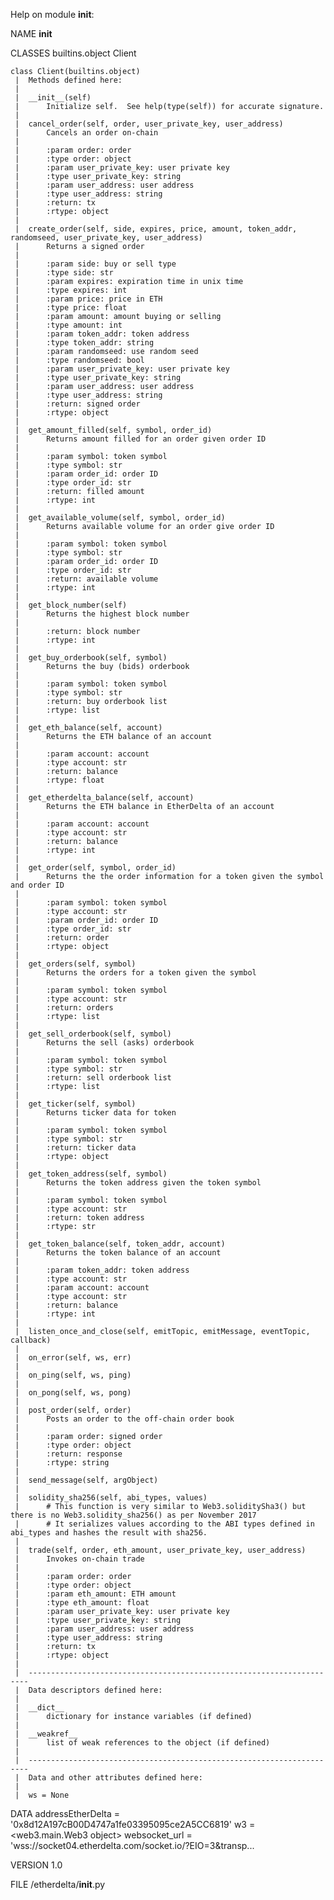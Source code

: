 Help on module __init__:

NAME
    __init__

CLASSES
    builtins.object
        Client

    class Client(builtins.object)
     |  Methods defined here:
     |
     |  __init__(self)
     |      Initialize self.  See help(type(self)) for accurate signature.
     |
     |  cancel_order(self, order, user_private_key, user_address)
     |      Cancels an order on-chain
     |
     |      :param order: order
     |      :type order: object
     |      :param user_private_key: user private key
     |      :type user_private_key: string
     |      :param user_address: user address
     |      :type user_address: string
     |      :return: tx
     |      :rtype: object
     |
     |  create_order(self, side, expires, price, amount, token_addr, randomseed, user_private_key, user_address)
     |      Returns a signed order
     |
     |      :param side: buy or sell type
     |      :type side: str
     |      :param expires: expiration time in unix time
     |      :type expires: int
     |      :param price: price in ETH
     |      :type price: float
     |      :param amount: amount buying or selling
     |      :type amount: int
     |      :param token_addr: token address
     |      :type token_addr: string
     |      :param randomseed: use random seed
     |      :type randomseed: bool
     |      :param user_private_key: user private key
     |      :type user_private_key: string
     |      :param user_address: user address
     |      :type user_address: string
     |      :return: signed order
     |      :rtype: object
     |
     |  get_amount_filled(self, symbol, order_id)
     |      Returns amount filled for an order given order ID
     |
     |      :param symbol: token symbol
     |      :type symbol: str
     |      :param order_id: order ID
     |      :type order_id: str
     |      :return: filled amount
     |      :rtype: int
     |
     |  get_available_volume(self, symbol, order_id)
     |      Returns available volume for an order give order ID
     |
     |      :param symbol: token symbol
     |      :type symbol: str
     |      :param order_id: order ID
     |      :type order_id: str
     |      :return: available volume
     |      :rtype: int
     |
     |  get_block_number(self)
     |      Returns the highest block number
     |
     |      :return: block number
     |      :rtype: int
     |
     |  get_buy_orderbook(self, symbol)
     |      Returns the buy (bids) orderbook
     |
     |      :param symbol: token symbol
     |      :type symbol: str
     |      :return: buy orderbook list
     |      :rtype: list
     |
     |  get_eth_balance(self, account)
     |      Returns the ETH balance of an account
     |
     |      :param account: account
     |      :type account: str
     |      :return: balance
     |      :rtype: float
     |
     |  get_etherdelta_balance(self, account)
     |      Returns the ETH balance in EtherDelta of an account
     |
     |      :param account: account
     |      :type account: str
     |      :return: balance
     |      :rtype: int
     |
     |  get_order(self, symbol, order_id)
     |      Returns the the order information for a token given the symbol and order ID
     |
     |      :param symbol: token symbol
     |      :type account: str
     |      :param order_id: order ID
     |      :type order_id: str
     |      :return: order
     |      :rtype: object
     |
     |  get_orders(self, symbol)
     |      Returns the orders for a token given the symbol
     |
     |      :param symbol: token symbol
     |      :type account: str
     |      :return: orders
     |      :rtype: list
     |
     |  get_sell_orderbook(self, symbol)
     |      Returns the sell (asks) orderbook
     |
     |      :param symbol: token symbol
     |      :type symbol: str
     |      :return: sell orderbook list
     |      :rtype: list
     |
     |  get_ticker(self, symbol)
     |      Returns ticker data for token
     |
     |      :param symbol: token symbol
     |      :type symbol: str
     |      :return: ticker data
     |      :rtype: object
     |
     |  get_token_address(self, symbol)
     |      Returns the token address given the token symbol
     |
     |      :param symbol: token symbol
     |      :type account: str
     |      :return: token address
     |      :rtype: str
     |
     |  get_token_balance(self, token_addr, account)
     |      Returns the token balance of an account
     |
     |      :param token_addr: token address
     |      :type account: str
     |      :param account: account
     |      :type account: str
     |      :return: balance
     |      :rtype: int
     |
     |  listen_once_and_close(self, emitTopic, emitMessage, eventTopic, callback)
     |
     |  on_error(self, ws, err)
     |
     |  on_ping(self, ws, ping)
     |
     |  on_pong(self, ws, pong)
     |
     |  post_order(self, order)
     |      Posts an order to the off-chain order book
     |
     |      :param order: signed order
     |      :type order: object
     |      :return: response
     |      :rtype: string
     |
     |  send_message(self, argObject)
     |
     |  solidity_sha256(self, abi_types, values)
     |      # This function is very similar to Web3.soliditySha3() but there is no Web3.solidity_sha256() as per November 2017
     |      # It serializes values according to the ABI types defined in abi_types and hashes the result with sha256.
     |
     |  trade(self, order, eth_amount, user_private_key, user_address)
     |      Invokes on-chain trade
     |
     |      :param order: order
     |      :type order: object
     |      :param eth_amount: ETH amount
     |      :type eth_amount: float
     |      :param user_private_key: user private key
     |      :type user_private_key: string
     |      :param user_address: user address
     |      :type user_address: string
     |      :return: tx
     |      :rtype: object
     |
     |  ----------------------------------------------------------------------
     |  Data descriptors defined here:
     |
     |  __dict__
     |      dictionary for instance variables (if defined)
     |
     |  __weakref__
     |      list of weak references to the object (if defined)
     |
     |  ----------------------------------------------------------------------
     |  Data and other attributes defined here:
     |
     |  ws = None

DATA
    addressEtherDelta = '0x8d12A197cB00D4747a1fe03395095ce2A5CC6819'
    w3 = <web3.main.Web3 object>
    websocket_url = 'wss://socket04.etherdelta.com/socket.io/?EIO=3&transp...

VERSION
    1.0

FILE
    /etherdelta/__init__.py


